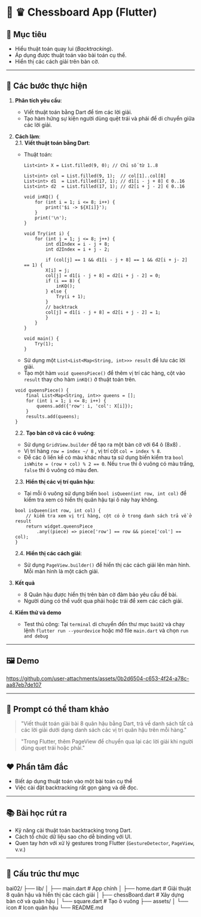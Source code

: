 
# 🧪 ♛ Chessboard  App (Flutter)

## 🧭 Mục tiêu
- Hiểu thuật toán quay lui (*Backtracking*).
- Áp dụng được thuật toán vào bài toán cụ thể.
- Hiển thị các cách giải trên bàn cờ.
---

## 🔧 Các bước thực hiện

1. **Phân tích yêu cầu**: 
   - Viết thuật toán bằng Dart để tìm các lời giải.
   - Tạo hàm hứng sự kiện người dùng quệt trái và phải để di chuyển giữa các lời giải.

2. **Cách làm**:  
    2.1. **Viết thuật toán bằng Dart**:
    - Thuật toán:
        ```
        List<int> X = List.filled(9, 0); // Chỉ số từ 1..8

        List<int> col = List.filled(9, 1);  // col[1]..col[8]
        List<int> d1  = List.filled(17, 1); // d1[i - j + 8] ∈ 0..16
        List<int> d2  = List.filled(17, 1); // d2[i + j - 2] ∈ 0..16

        void inKQ() {
            for (int i = 1; i <= 8; i++) {
                print('$i -> ${X[i]}');
            }
            print('\n');
        }

        void Try(int i) {
            for (int j = 1; j <= 8; j++) {
                int d1Index = i - j + 8;
                int d2Index = i + j - 2;

                if (col[j] == 1 && d1[i - j + 8] == 1 && d2[i + j- 2] == 1) { 
                X[i] = j;
                col[j] = d1[i - j + 8] = d2[i + j - 2] = 0;
                if (i == 8) {
                    inKQ();
                } else {
                    Try(i + 1);
                }
                // backtrack
                col[j] = d1[i - j + 8] = d2[i + j - 2] = 1;
                }
            }
        }

        void main() {
            Try(1);
        }

        ```
    - Sử dụng một `List<List<Map<String, int>>> result` để lưu các lời giải.
    - Tạo một hàm `void queensPiece()` để thêm vị trí các hàng, cột vào `result` thay cho hàm `inKQ()` ở thuật toán trên. 
    ```
    void queensPiece() {
        final List<Map<String, int>> queens = [];
        for (int i = 1; i <= 8; i++) {
            queens.add({'row': i, 'col': X[i]});
        }
        results.add(queens);
    }
    ```
    2.2. **Tạo bàn cờ và các ô vuông**:
    - Sử dụng `GridView.builder` để tạo ra một bàn cờ với 64 ô (8x8) .
    - Vị trí hàng `row = index ~/ 8` , vị trí cột `col = index % 8`.
    - Để các ô liền kề có màu khác nhau ta sử dụng biến kiểm tra `bool isWhite = (row + col) % 2 == 0`. Nếu `true` thì ô vuông có màu trắng, `false` thì ô vuông có màu đen.

    2.3. **Hiển thị các vị trí quân hậu**:
    - Tại mỗi ô vuông sử dụng biến `bool isQueen(int row, int col)` để kiểm tra xem có hiển thị quân hậu tại ô này hay không.
    ```
    bool isQueen(int row, int col) {
        // kiểm tra xem vị trí hàng, cột có ở trong danh sách trả về ở result
        return widget.queensPiece
            .any((piece) => piece['row'] == row && piece['col'] == col);
    }
    ```
    2.4. **Hiển thị các cách giải**:
    - Sử dụng `PageView.builder()` để hiển thị các cách giải lên màn hình. Mỗi màn hình là một cách giải.  
3. **Kết quả**
   - 8 Quân hậu được hiển thị trên bàn cờ đảm bảo yêu cầu đề bài.
   - Người dùng có thể vuốt qua phải hoặc trái để xem các cách giải.
4. **Kiểm thử và demo**
   - Test thủ công: Tại `terminal` di chuyển đến thư mục `bai02` và chạy lệnh `flutter run --yourdevice` hoặc mở file `main.dart` và chọn `run and debug`

---

## 🖼 Demo

https://github.com/user-attachments/assets/0b2d6504-c653-4f24-a78c-aa87eb7de107

---
## 💬 Prompt có thể tham khảo

> "Viết thuật toán giải bài 8 quân hậu bằng Dart, trả về danh sách tất cả các lời giải dưới dạng danh sách các vị trí quân hậu trên mỗi hàng."

> "Trong Flutter, thêm PageView để chuyển qua lại các lời giải khi người dùng quẹt trái hoặc phải."


## ❤️ Phần tâm đắc

- Biết áp dụng thuật toán vào một bài toán cụ thể
- Việc cài đặt backtracking rất gọn gàng và dễ đọc.
---

## 📚 Bài học rút ra

- Kỹ năng cài thuật toán backtracking trong Dart.
- Cách tổ chức dữ liệu sao cho dễ binding với UI.
- Quen tay hơn với xử lý gestures trong Flutter (`GestureDetector`, `PageView`, v.v.)

---
## 📂 Cấu trúc thư mục
bai02/
├── lib/
│ ├── main.dart # App chính
│ ├── home.dart # Giải thuật 8 quân hậu và hiển thị các cách giải
│ ├── chessBoard.dart # Xây dựng bàn cờ và quân hậu
│ └── square.dart # Tạo ô vuông
├── assets/
│ └── icon # Icon quân hậu
└── README.md



